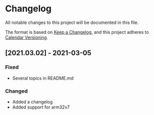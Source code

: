 # Changelog

All notable changes to this project will be documented in this file.

The format is based on [Keep a Changelog](https://keepachangelog.com/en/1.0.0/),
and this project adheres to [Calendar Versioning](https://calver.org/).

## [2021.03.02] - 2021-03-05

### Fixed
- Several topics in README.md

### Changed
- Added a changelog
- Added support for arm32v7
